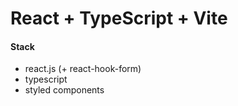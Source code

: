 # React + TypeScript + Vite
#### Stack
- react.js (+ react-hook-form)
- typescript
- styled components
